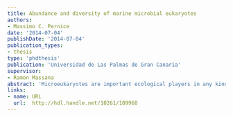 ```yaml
---
title: Abundance and diversity of marine microbial eukaryotes
authors: 
- Massimo C. Pernice
date: '2014-07-04'
publishDate: '2014-07-04'
publication_types:
- thesis
type: 'phdthesis'
publication: 'Universidad de Las Palmas de Gran Canaria'
supervisor:
- Ramon Massana
abstract: 'Microeukaryotes are important ecological players in any kind of ecosystem, most notably in the ocean, and it is therefore essential to collect information about their abundance and diversity. To achieve this general goal this thesis was structured in two parts. The first part represents an effort to define our “diversity unit” from studies based on the well-known cloning and Sanger sequencing approach. Basically, we wanted to establish a solid baseline for the second part of the thesis. We started with data from one cruise (Chapter 1) and then continued with the analysis of the complete dataset of 18S rDNA sequences available at that time (Chapter 2). From this analysis we found that the V4 region of the 18S rDNA was a good proxy of the variability of the entire gene. We also determined that the maximal genetic distance for sequences belonging to a same class was 0.25. Once defined this framework, it was used in the second part of the thesis for studying deep ocean microeukaryotes. Thanks to the Malaspina 2010 expedition, we had a comprehensive set of deep samples with associated abiotic and biotic parameters from all over the world. We found that the microeukaryotes abundance averaged 54 cells mL-1 in the mesopelagic layer and 14 cells mL-1 in the bathypelagic layer, and its variability was explained by depth, prokaryotes abundance and oxygen concentration (Chapter 3). Finally, the diversity of deep microeukaryotes was determined by pyrosequencing and metagenomic tags (Chapter 4). The bathypelagic community was mainly composed by Collodaria, Chrysophyceae, MALV-II and Basidiomycota. However, the relative abundance of these classes varies a lot among samples. The variability in community composition between samples was well explained by the water mass they belong and by the abundance ratio between prokaryotes and microeukaryotes'
links:
- name: URL
  url:  http://hdl.handle.net/10261/109968
---
```

